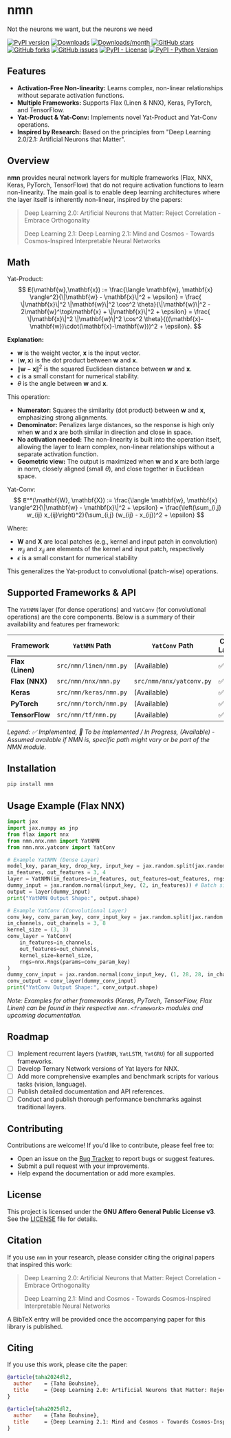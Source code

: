 # nmn
Not the neurons we want, but the neurons we need

[![PyPI version](https://img.shields.io/pypi/v/nmn.svg)](https://pypi.org/project/nmn/)
[![Downloads](https://static.pepy.tech/badge/nmn)](https://pepy.tech/project/nmn)
[![Downloads/month](https://static.pepy.tech/badge/nmn/month)](https://pepy.tech/project/nmn)
[![GitHub stars](https://img.shields.io/github/stars/mlnomadpy/nmn?style=social)](https://github.com/mlnomadpy/nmn)
[![GitHub forks](https://img.shields.io/github/forks/mlnomadpy/nmn?style=social)](https://github.com/mlnomadpy/nmn)
[![GitHub issues](https://img.shields.io/github/issues/mlnomadpy/nmn)](https://github.com/mlnomadpy/nmn/issues)
[![PyPI - License](https://img.shields.io/pypi/l/nmn)](https://pypi.org/project/nmn/)
[![PyPI - Python Version](https://img.shields.io/pypi/pyversions/nmn)](https://pypi.org/project/nmn/)

## Features

*   **Activation-Free Non-linearity:** Learns complex, non-linear relationships without separate activation functions.
*   **Multiple Frameworks:** Supports Flax (Linen & NNX), Keras, PyTorch, and TensorFlow.
*   **Yat-Product & Yat-Conv:** Implements novel Yat-Product and Yat-Conv operations.
*   **Inspired by Research:** Based on the principles from "Deep Learning 2.0/2.1: Artificial Neurons that Matter".

## Overview

**nmn** provides neural network layers for multiple frameworks (Flax, NNX, Keras, PyTorch, TensorFlow) that do not require activation functions to learn non-linearity. The main goal is to enable deep learning architectures where the layer itself is inherently non-linear, inspired by the papers:

> Deep Learning 2.0: Artificial Neurons that Matter: Reject Correlation - Embrace Orthogonality
>
> Deep Learning 2.1: Deep Learning 2.1: Mind and Cosmos - Towards Cosmos-Inspired Interpretable Neural Networks

## Math

Yat-Product: 
$$
ⵟ(\mathbf{w},\mathbf{x}) := \frac{\langle \mathbf{w}, \mathbf{x} \rangle^2}{\|\mathbf{w} - \mathbf{x}\|^2 + \epsilon} = \frac{ \|\mathbf{x}\|^2  \|\mathbf{w}\|^2 \cos^2 \theta}{\|\mathbf{w}\|^2 - 2\mathbf{w}^\top\mathbf{x} + \|\mathbf{x}\|^2 + \epsilon} = \frac{ \|\mathbf{x}\|^2  \|\mathbf{w}\|^2 \cos^2 \theta}{((\mathbf{x}-\mathbf{w})\cdot(\mathbf{x}-\mathbf{w}))^2 + \epsilon}.
$$

**Explanation:**
- $\mathbf{w}$ is the weight vector, $\mathbf{x}$ is the input vector.
- $\langle \mathbf{w}, \mathbf{x} \rangle$ is the dot product between $\mathbf{w}$ and $\mathbf{x}$.
- $\|\mathbf{w} - \mathbf{x}\|^2$ is the squared Euclidean distance between $\mathbf{w}$ and $\mathbf{x}$.
- $\epsilon$ is a small constant for numerical stability.
- $\theta$ is the angle between $\mathbf{w}$ and $\mathbf{x}$.

This operation:
- **Numerator:** Squares the similarity (dot product) between $\mathbf{w}$ and $\mathbf{x}$, emphasizing strong alignments.
- **Denominator:** Penalizes large distances, so the response is high only when $\mathbf{w}$ and $\mathbf{x}$ are both similar in direction and close in space.
- **No activation needed:** The non-linearity is built into the operation itself, allowing the layer to learn complex, non-linear relationships without a separate activation function.
- **Geometric view:** The output is maximized when $\mathbf{w}$ and $\mathbf{x}$ are both large in norm, closely aligned (small $\theta$), and close together in Euclidean space.

Yat-Conv:
$$
ⵟ^*(\mathbf{W}, \mathbf{X}) := \frac{\langle \mathbf{w}, \mathbf{x} \rangle^2}{\|\mathbf{w} - \mathbf{x}\|^2 + \epsilon}
= \frac{\left(\sum_{i,j} w_{ij} x_{ij}\right)^2}{\sum_{i,j} (w_{ij} - x_{ij})^2 + \epsilon}
$$

Where:
- $\mathbf{W}$ and $\mathbf{X}$ are local patches (e.g., kernel and input patch in convolution)
- $w_{ij}$ and $x_{ij}$ are elements of the kernel and input patch, respectively
- $\epsilon$ is a small constant for numerical stability

This generalizes the Yat-product to convolutional (patch-wise) operations.


## Supported Frameworks & API

The `YatNMN` layer (for dense operations) and `YatConv` (for convolutional operations) are the core components. Below is a summary of their availability and features per framework:

| Framework      | `YatNMN` Path                 | `YatConv` Path                | Core Layer | DropConnect | Ternary Network | Recurrent Layer |
|----------------|-------------------------------|-------------------------------|------------|-------------|-----------------|-----------------|
| **Flax (Linen)** | `src/nmn/linen/nmn.py`        | (Available)                   | ✅         |             |                 | 🚧              |
| **Flax (NNX)**   | `src/nmn/nnx/nmn.py`          | `src/nmn/nnx/yatconv.py`      | ✅         | ✅          | 🚧              | 🚧              |
| **Keras**      | `src/nmn/keras/nmn.py`        | (Available)                   | ✅         |             |                 | 🚧              |
| **PyTorch**    | `src/nmn/torch/nmn.py`        | (Available)                   | ✅         |             |                 | 🚧              |
| **TensorFlow** | `src/nmn/tf/nmn.py`           | (Available)                   | ✅         |             |                 | 🚧              |

*Legend: ✅ Implemented, 🚧 To be implemented / In Progress, (Available) - Assumed available if NMN is, specific path might vary or be part of the NMN module.*

## Installation

```bash
pip install nmn
```

## Usage Example (Flax NNX)

```python
import jax
import jax.numpy as jnp
from flax import nnx
from nmn.nnx.nmn import YatNMN
from nmn.nnx.yatconv import YatConv

# Example YatNMN (Dense Layer)
model_key, param_key, drop_key, input_key = jax.random.split(jax.random.key(0), 4)
in_features, out_features = 3, 4
layer = YatNMN(in_features=in_features, out_features=out_features, rngs=nnx.Rngs(params=param_key, dropout=drop_key))
dummy_input = jax.random.normal(input_key, (2, in_features)) # Batch size 2
output = layer(dummy_input)
print("YatNMN Output Shape:", output.shape)

# Example YatConv (Convolutional Layer)
conv_key, conv_param_key, conv_input_key = jax.random.split(jax.random.key(1), 3)
in_channels, out_channels = 3, 8
kernel_size = (3, 3)
conv_layer = YatConv(
    in_features=in_channels,
    out_features=out_channels,
    kernel_size=kernel_size,
    rngs=nnx.Rngs(params=conv_param_key)
)
dummy_conv_input = jax.random.normal(conv_input_key, (1, 28, 28, in_channels)) # Batch 1, 28x28 image, in_channels
conv_output = conv_layer(dummy_conv_input)
print("YatConv Output Shape:", conv_output.shape)

```
*Note: Examples for other frameworks (Keras, PyTorch, TensorFlow, Flax Linen) can be found in their respective `nmn.<framework>` modules and upcoming documentation.*

## Roadmap

-   [ ] Implement recurrent layers (`YatRNN`, `YatLSTM`, `YatGRU`) for all supported frameworks.
-   [ ] Develop Ternary Network versions of Yat layers for NNX.
-   [ ] Add more comprehensive examples and benchmark scripts for various tasks (vision, language).
-   [ ] Publish detailed documentation and API references.
-   [ ] Conduct and publish thorough performance benchmarks against traditional layers.

## Contributing

Contributions are welcome! If you'd like to contribute, please feel free to:
-   Open an issue on the [Bug Tracker](https://github.com/mlnomadpy/nmn/issues) to report bugs or suggest features.
-   Submit a pull request with your improvements.
-   Help expand the documentation or add more examples.

## License

This project is licensed under the **GNU Affero General Public License v3**. See the [LICENSE](LICENSE) file for details.

## Citation

If you use `nmn` in your research, please consider citing the original papers that inspired this work:

> Deep Learning 2.0: Artificial Neurons that Matter: Reject Correlation - Embrace Orthogonality
>
> Deep Learning 2.1: Mind and Cosmos - Towards Cosmos-Inspired Interpretable Neural Networks

A BibTeX entry will be provided once the accompanying paper for this library is published.

## Citing

If you use this work, please cite the paper:

```bibtex
@article{taha2024dl2,
  author    = {Taha Bouhsine},
  title     = {Deep Learning 2.0: Artificial Neurons that Matter: Reject Correlation - Embrace Orthogonality},
}
```


```bibtex
@article{taha2025dl2,
  author    = {Taha Bouhsine},
  title     = {Deep Learning 2.1: Mind and Cosmos - Towards Cosmos-Inspired Interpretable Neural Networks},
}
```
